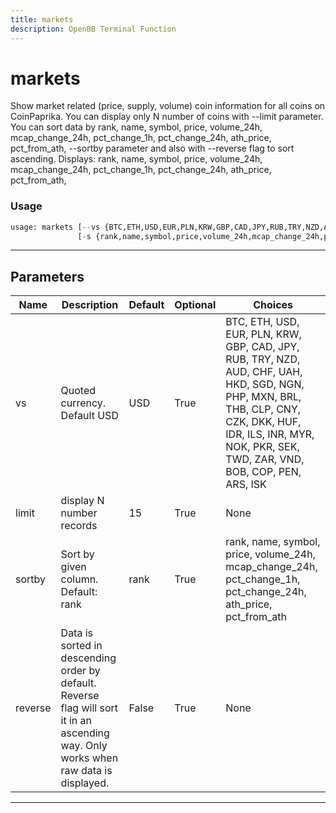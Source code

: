 ```yaml
---
title: markets
description: OpenBB Terminal Function
---
```


# markets

Show market related (price, supply, volume) coin information for all coins on CoinPaprika. You can display only N number of coins with --limit parameter. You can sort data by rank, name, symbol, price, volume_24h, mcap_change_24h, pct_change_1h, pct_change_24h, ath_price, pct_from_ath, --sortby parameter and also with --reverse flag to sort ascending. Displays: rank, name, symbol, price, volume_24h, mcap_change_24h, pct_change_1h, pct_change_24h, ath_price, pct_from_ath,

### Usage

```python
usage: markets [--vs {BTC,ETH,USD,EUR,PLN,KRW,GBP,CAD,JPY,RUB,TRY,NZD,AUD,CHF,UAH,HKD,SGD,NGN,PHP,MXN,BRL,THB,CLP,CNY,CZK,DKK,HUF,IDR,ILS,INR,MYR,NOK,PKR,SEK,TWD,ZAR,VND,BOB,COP,PEN,ARS,ISK}] [-l LIMIT]
               [-s {rank,name,symbol,price,volume_24h,mcap_change_24h,pct_change_1h,pct_change_24h,ath_price,pct_from_ath}] [-r]
```

---

## Parameters

| Name | Description | Default | Optional | Choices |
| ---- | ----------- | ------- | -------- | ------- |
| vs | Quoted currency. Default USD | USD | True | BTC, ETH, USD, EUR, PLN, KRW, GBP, CAD, JPY, RUB, TRY, NZD, AUD, CHF, UAH, HKD, SGD, NGN, PHP, MXN, BRL, THB, CLP, CNY, CZK, DKK, HUF, IDR, ILS, INR, MYR, NOK, PKR, SEK, TWD, ZAR, VND, BOB, COP, PEN, ARS, ISK |
| limit | display N number records | 15 | True | None |
| sortby | Sort by given column. Default: rank | rank | True | rank, name, symbol, price, volume_24h, mcap_change_24h, pct_change_1h, pct_change_24h, ath_price, pct_from_ath |
| reverse | Data is sorted in descending order by default. Reverse flag will sort it in an ascending way. Only works when raw data is displayed. | False | True | None |
---

